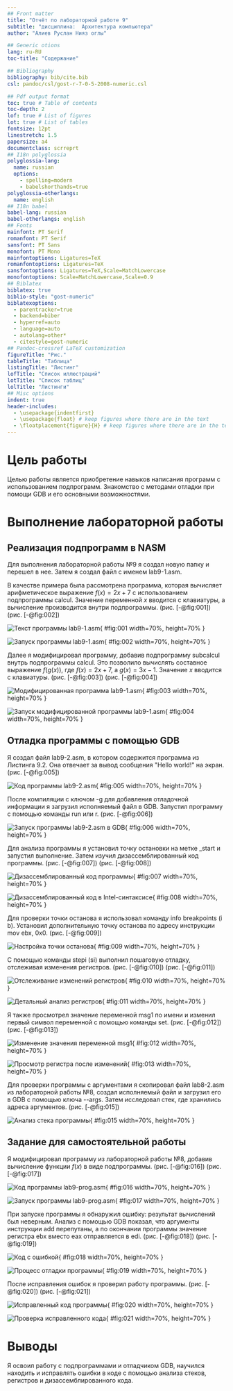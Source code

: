 ```yaml
---
## Front matter
title: "Отчёт по лабораторной работе 9"
subtitle: "дисциплина:	Архитектура компьютера"
author: "Алиев Руслан Нияз оглы"

## Generic otions
lang: ru-RU
toc-title: "Содержание"

## Bibliography
bibliography: bib/cite.bib
csl: pandoc/csl/gost-r-7-0-5-2008-numeric.csl

## Pdf output format
toc: true # Table of contents
toc-depth: 2
lof: true # List of figures
lot: true # List of tables
fontsize: 12pt
linestretch: 1.5
papersize: a4
documentclass: scrreprt
## I18n polyglossia
polyglossia-lang:
  name: russian
  options:
	- spelling=modern
	- babelshorthands=true
polyglossia-otherlangs:
  name: english
## I18n babel
babel-lang: russian
babel-otherlangs: english
## Fonts
mainfont: PT Serif
romanfont: PT Serif
sansfont: PT Sans
monofont: PT Mono
mainfontoptions: Ligatures=TeX
romanfontoptions: Ligatures=TeX
sansfontoptions: Ligatures=TeX,Scale=MatchLowercase
monofontoptions: Scale=MatchLowercase,Scale=0.9
## Biblatex
biblatex: true
biblio-style: "gost-numeric"
biblatexoptions:
  - parentracker=true
  - backend=biber
  - hyperref=auto
  - language=auto
  - autolang=other*
  - citestyle=gost-numeric
## Pandoc-crossref LaTeX customization
figureTitle: "Рис."
tableTitle: "Таблица"
listingTitle: "Листинг"
lofTitle: "Список иллюстраций"
lotTitle: "Список таблиц"
lolTitle: "Листинги"
## Misc options
indent: true
header-includes:
  - \usepackage{indentfirst}
  - \usepackage{float} # keep figures where there are in the text
  - \floatplacement{figure}{H} # keep figures where there are in the text
---
```


# Цель работы

Целью работы является приобретение навыков написания программ с использованием подпрограмм.
Знакомство с методами отладки при помощи GDB и его основными возможностями.

# Выполнение лабораторной работы

## Реализация подпрограмм в NASM

Для выполнения лабораторной работы №9 я создал новую папку и перешел в нее. Затем я создал файл с именем lab9-1.asm.

В качестве примера была рассмотрена программа, которая вычисляет арифметическое выражение $f(x) = 2x + 7$ с использованием подпрограммы calcul. Значение переменной $x$ вводится с клавиатуры, а вычисление производится внутри подпрограммы. (рис. [-@fig:001]) (рис. [-@fig:002])

![Текст программы lab9-1.asm](image/01.png){ #fig:001 width=70%, height=70% }

![Запуск программы lab9-1.asm](image/02.png){ #fig:002 width=70%, height=70% }

Далее я модифицировал программу, добавив подпрограмму subcalcul внутрь подпрограммы calcul. Это позволило вычислять составное выражение $f(g(x))$, где $f(x) = 2x + 7$, а $g(x) = 3x - 1$. Значение $x$ вводится с клавиатуры. (рис. [-@fig:003]) (рис. [-@fig:004])

![Модифицированная программа lab9-1.asm](image/03.png){ #fig:003 width=70%, height=70% }

![Запуск модифицированной программы lab9-1.asm](image/04.png){ #fig:004 width=70%, height=70% }

## Отладка программы с помощью GDB

Я создал файл lab9-2.asm, в котором содержится программа из Листинга 9.2. Она отвечает за вывод сообщения "Hello world!" на экран. (рис. [-@fig:005])

![Код программы lab9-2.asm](image/05.png){ #fig:005 width=70%, height=70% }

После компиляции с ключом -g для добавления отладочной информации я загрузил исполняемый файл в GDB. Запустил программу с помощью команды run или r. (рис. [-@fig:006])

![Запуск программы lab9-2.asm в GDB](image/06.png){ #fig:006 width=70%, height=70% }

Для анализа программы я установил точку остановки на метке _start и запустил выполнение. Затем изучил дизассемблированный код программы. (рис. [-@fig:007]) (рис. [-@fig:008])

![Дизассемблированный код программы](image/07.png){ #fig:007 width=70%, height=70% }

![Дизассемблированный код в Intel-синтаксисе](image/08.png){ #fig:008 width=70%, height=70% }

Для проверки точки останова я использовал команду info breakpoints (i b). Установил дополнительную точку останова по адресу инструкции mov ebx, 0x0. (рис. [-@fig:009])

![Настройка точки останова](image/09.png){ #fig:009 width=70%, height=70% }

С помощью команды stepi (si) выполнил пошаговую отладку, отслеживая изменения регистров. (рис. [-@fig:010]) (рис. [-@fig:011])

![Отслеживание изменений регистров](image/10.png){ #fig:010 width=70%, height=70% }

![Детальный анализ регистров](image/11.png){ #fig:011 width=70%, height=70% }

Я также просмотрел значение переменной msg1 по имени и изменил первый символ переменной с помощью команды set. (рис. [-@fig:012]) (рис. [-@fig:013])

![Изменение значения переменной msg1](image/12.png){ #fig:012 width=70%, height=70% }

![Просмотр регистра после изменений](image/13.png){ #fig:013 width=70%, height=70% }

Для проверки программы с аргументами я скопировал файл lab8-2.asm из лабораторной работы №8, создал исполняемый файл и загрузил его в GDB с помощью ключа --args. Затем исследовал стек, где хранились адреса аргументов. (рис. [-@fig:015])

![Анализ стека программы](image/15.png){ #fig:015 width=70%, height=70% }

## Задание для самостоятельной работы

Я модифицировал программу из лабораторной работы №8, добавив вычисление функции $f(x)$ в виде подпрограммы. (рис. [-@fig:016]) (рис. [-@fig:017])

![Код программы lab9-prog.asm](image/16.png){ #fig:016 width=70%, height=70% }

![Запуск программы lab9-prog.asm](image/17.png){ #fig:017 width=70%, height=70% }

При запуске программы я обнаружил ошибку: результат вычислений был неверным. Анализ с помощью GDB показал, что аргументы инструкции add перепутаны, а по окончании программы значение регистра ebx вместо eax отправляется в edi. (рис. [-@fig:018]) (рис. [-@fig:019])

![Код с ошибкой](image/18.png){ #fig:018 width=70%, height=70% }

![Процесс отладки программы](image/19.png){ #fig:019 width=70%, height=70% }

После исправления ошибок я проверил работу программы. (рис. [-@fig:020]) (рис. [-@fig:021])

![Исправленный код программы](image/20.png){ #fig:020 width=70%, height=70% }

![Проверка исправленного кода](image/21.png){ #fig:021 width=70%, height=70% }

# Выводы

Я освоил работу с подпрограммами и отладчиком GDB, научился находить и исправлять ошибки в коде с помощью анализа стеков, регистров и дизассемблированного кода.

